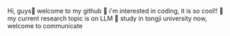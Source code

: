 Hi, guys👋 welcome to my github
📗 i'm interested in coding, it is so cool!!
🔭 my current research topic is on LLM
🎯 study in tongji university now, welcome to communicate
